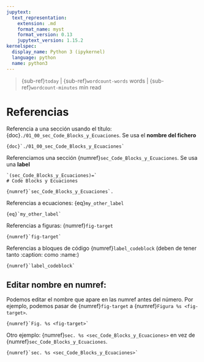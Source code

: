 ```yaml
---
jupytext:
  text_representation:
    extension: .md
    format_name: myst
    format_version: 0.13
    jupytext_version: 1.15.2
kernelspec:
  display_name: Python 3 (ipykernel)
  language: python
  name: python3
---
```


> {sub-ref}`today` | {sub-ref}`wordcount-words` words | {sub-ref}`wordcount-minutes` min read

# Referencias



Referencia a una sección usando el título: {doc}`./01_00_sec_Code_Blocks_y_Ecuaciones`. Se usa el **nombre del fichero**

    {doc}`./01_00_sec_Code_Blocks_y_Ecuaciones`

Referenciamos una sección {numref}`sec_Code_Blocks_y_Ecuaciones`. Se usa una **label**
    
    `(sec_Code_Blocks_y_Ecuaciones)=`     
    # Code Blocks y Ecuaciones 
    
    {numref}`sec_Code_Blocks_y_Ecuaciones`.

Referencias a ecuaciones: {eq}`my_other_label`  

    {eq}`my_other_label`

Referencias a figuras: {numref}`fig-target`

    {numref}`fig-target`

Referencias a bloques de código {numref}`label_codeblock` (deben de tener tanto :caption: como :name:)

    {numref}`label_codeblock`


## Editar nombre en numref:

Podemos editar el nombre que apare en las numref antes del número. Por ejemplo, podemos pasar de {numref}`fig-target` a {numref}`Figura %s <fig-target>`.

    {numref}`Fig. %s <fig-target>`

Otro ejemplo: {numref}`sec. %s <sec_Code_Blocks_y_Ecuaciones>` en vez de {numref}`sec_Code_Blocks_y_Ecuaciones`.

    {numref}`sec. %s <sec_Code_Blocks_y_Ecuaciones>`
